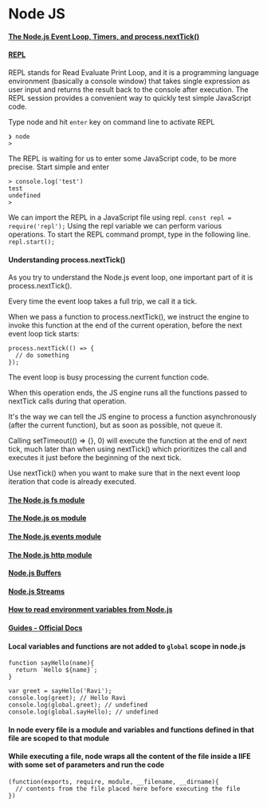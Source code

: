 # Node JS

#### [The Node.js Event Loop, Timers, and process.nextTick()](https://nodejs.org/en/docs/guides/event-loop-timers-and-nexttick/)
#### [REPL](https://nodejs.dev/learn/how-to-use-the-nodejs-repl)
REPL stands for Read Evaluate Print Loop, and it is a programming language environment (basically a console window) that takes single expression as user input and returns the result back to the console after execution. The REPL session provides a convenient way to quickly test simple JavaScript code.

Type node and hit `enter` key on command line to activate REPL
```
❯ node
>
```
The REPL is waiting for us to enter some JavaScript code, to be more precise.
Start simple and enter
```
> console.log('test')
test
undefined
>
```


We can import the REPL in a JavaScript file using repl.
```const repl = require('repl');```
Using the repl variable we can perform various operations. To start the REPL command prompt, type in the following line.
```repl.start();```

#### Understanding process.nextTick()
As you try to understand the Node.js event loop, one important part of it is process.nextTick().

Every time the event loop takes a full trip, we call it a tick.

When we pass a function to process.nextTick(), we instruct the engine to invoke this function at the end of the current operation, before the next event loop tick starts:
```
process.nextTick(() => {
  // do something
});
```
The event loop is busy processing the current function code.

When this operation ends, the JS engine runs all the functions passed to nextTick calls during that operation.

It's the way we can tell the JS engine to process a function asynchronously (after the current function), but as soon as possible, not queue it.

Calling setTimeout(() => {}, 0) will execute the function at the end of next tick, much later than when using nextTick() which prioritizes the call and executes it just before the beginning of the next tick.

Use nextTick() when you want to make sure that in the next event loop iteration that code is already executed.

#### [The Node.js fs module](https://nodejs.dev/learn/the-nodejs-fs-module)
#### [The Node.js os module](https://nodejs.dev/learn/the-nodejs-os-module)
#### [The Node.js events module](https://nodejs.dev/learn/the-nodejs-events-module)
#### [The Node.js http module](https://nodejs.dev/learn/the-nodejs-http-module)
#### [Node.js Buffers](https://nodejs.dev/learn/nodejs-buffers)
#### [Node.js Streams](https://nodejs.dev/learn/nodejs-streams)
#### [How to read environment variables from Node.js](https://nodejs.dev/learn/how-to-read-environment-variables-from-nodejs)
#### [Guides - Official Docs](https://nodejs.org/en/docs/guides/)
#### Local variables and functions are not added to `global` scope in node.js
```
function sayHello(name){
  return `Hello ${name}`;
}

var greet = sayHello('Ravi');
console.log(greet); // Hello Ravi
console.log(global.greet); // undefined
console.log(global.sayHello); // undefined
```
#### In node every file is a module and variables and functions defined in that file are scoped to that module
#### While executing a file, node wraps all the content of the file inside a IIFE with some set of parameters and run the code
```
(function(exports, require, module, __filename, __dirname){
  // contents from the file placed here before executing the file
})
```
#### 
